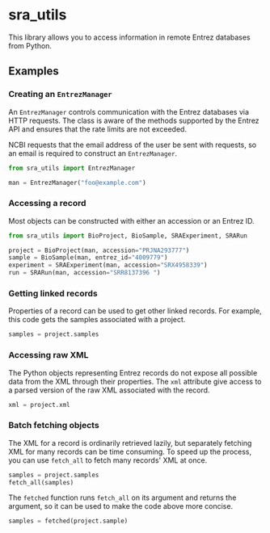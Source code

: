 # sra_utils

This library allows you to access information in remote Entrez databases from 
Python.

## Examples

### Creating an `EntrezManager`

An `EntrezManager` controls communication with the Entrez databases via HTTP
requests. The class is aware of the methods supported by the Entrez API and
ensures that the rate limits are not exceeded.

NCBI requests that the email address of the user be sent with requests, so an
email is required to construct an `EntrezManager`.

```python
from sra_utils import EntrezManager

man = EntrezManager("foo@example.com")
```

### Accessing a record

Most objects can be constructed with either an accession or an Entrez ID.

```python
from sra_utils import BioProject, BioSample, SRAExperiment, SRARun

project = BioProject(man, accession="PRJNA293777")
sample = BioSample(man, entrez_id="4009779")
experiment = SRAExperiment(man, accession="SRX4958339")
run = SRARun(man, accession="SRR8137396	")
```

### Getting linked records

Properties of a record can be used to get other linked records. For example, 
this code gets the samples associated with a project.

```python
samples = project.samples
```

### Accessing raw XML

The Python objects representing Entrez records do not expose all possible data
from the XML through their properties. The `xml` attribute give access to a 
parsed version of the raw XML associated with the record.

```python
xml = project.xml
```

### Batch fetching objects

The XML for a record is ordinarily retrieved lazily, but separately fetching
XML for many records can be time consuming. To speed up the process, you can
use `fetch_all` to fetch many records' XML at once.

```python
samples = project.samples
fetch_all(samples)
```

The `fetched` function runs `fetch_all` on its argument and returns the
argument, so it can be used to make the code above more concise.

```python
samples = fetched(project.sample)
```